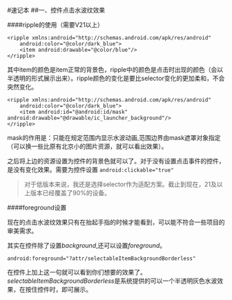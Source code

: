 #速记本
##一、控件点击水波纹效果

####ripple的使用（需要V21以上）
```
<ripple xmlns:android="http://schemas.android.com/apk/res/android"
    android:color="@color/dark_blue">
    <item android:drawable="@color/blue"/>
</ripple>
```
其中item的颜色是item正常的背景色，ripple中的颜色是点击时出现的颜色（会以半透明的形式展示出来）。ripple颜色的变化是要比selector变化的更加柔和，不会突然变化。
```
<ripple xmlns:android="http://schemas.android.com/apk/res/android"
    android:color="@color/dark_blue">
    <item android:id="@android:id/mask" android:drawable="@drawable/ic_launcher_background"/>
</ripple>
```
mask的作用是：只能在规定范围内显示水波动画,范围边界由mask遮罩对象指定（可以换一些比原有北京小的图片资源，就可以看出效果）。

之后将上边的资源设置为控件的背景色就可以了。对于没有设置点击事件的控件，是没有变化效果。需要为控件设置 `android:clickable="true"`

>对于低版本来说，我还是选择selector作为适配方案。截止到现在，21及以上版本已经覆盖了90%的设备。

####foreground设置

现在的点击水波纹效果只有在抬起手指的时候才能看到，可以能不符合一些项目的审美需求。

其实在控件除了设置*background*,还可以设置*foreground*。
```
android:foreground="?attr/selectableItemBackgroundBorderless"
```

在控件上加上这一句就可以看到你们想要的效果了。*selectableItemBackgroundBorderless*是系统提供的可以一个半透明灰色水波效果，在按住控件时，即可展示。



